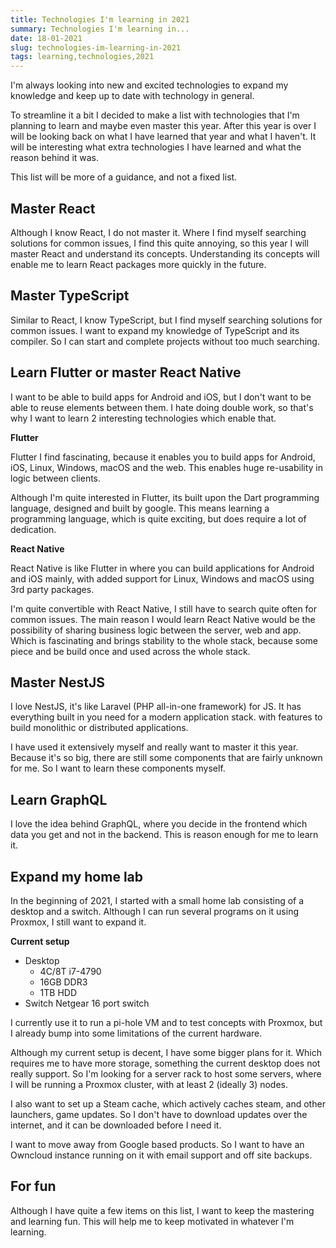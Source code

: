 ```yaml
---
title: Technologies I'm learning in 2021
summary: Technologies I'm learning in...
date: 18-01-2021
slug: technologies-im-learning-in-2021
tags: learning,technologies,2021
---
```


I'm always looking into new and excited technologies to expand my knowledge and keep up to date with technology in general.

To streamline it a bit I decided to make a list with technologies that I'm planning to learn and maybe even master this year.
After this year is over I will be looking back on what I have learned that year and what I haven't.
It will be interesting what extra technologies I have learned and what the reason behind it was.

This list will be more of a guidance, and not a fixed list.

## Master React

Although I know React, I do not master it. 
Where I find myself searching solutions for common issues, 
I find this quite annoying, so this year I will master React and understand its concepts.
Understanding its concepts will enable me to learn React packages more quickly in the future.


## Master TypeScript

Similar to React, I know TypeScript, but I find myself searching solutions for common issues.
I want to expand my knowledge of TypeScript and its compiler.
So I can start and complete projects without too much searching.

## Learn Flutter or master React Native

I want to be able to build apps for Android and iOS, but I don't want to be able to reuse elements between them.
I hate doing double work, so that's why I want to learn 2 interesting technologies which enable that.

**Flutter**

Flutter I find fascinating, because it enables you to build apps for Android, iOS, Linux, Windows, macOS and the web.
This enables huge re-usability in logic between clients.

Although I'm quite interested in Flutter, its built upon the Dart programming language, designed and built by google. 
This means learning a programming language, which is quite exciting, but does require a lot of dedication.

**React Native**

React Native is like Flutter in where you can build applications for Android and iOS mainly, 
with added support for Linux, Windows and macOS using 3rd party packages.

I'm quite convertible with React Native, I still have to search quite often for common issues. 
The main reason I would learn React Native would be the possibility of sharing business logic between the server, web and app. 
Which is fascinating and brings stability to the whole stack, because some piece and be build once and used across the whole stack.

## Master NestJS

I love NestJS, it's like Laravel (PHP all-in-one framework) for JS. 
It has everything built in you need for a modern application stack. 
with features to build monolithic or distributed applications.

I have used it extensively myself and really want to master it this year.
Because it's so big, there are still some components that are fairly unknown for me. 
So I want to learn these components myself.

## Learn GraphQL

I love the idea behind GraphQL, where you decide in the frontend which data you get and not in the backend.
This is reason enough for me to learn it.

## Expand my home lab

In the beginning of 2021, I started with a small home lab consisting of a desktop and a switch.
Although I can run several programs on it using Proxmox, I still want to expand it.

**Current setup**

- Desktop
    - 4C/8T i7-4790
    - 16GB DDR3
    - 1TB HDD
- Switch Netgear 16 port switch

I currently use it to run a pi-hole VM and to test concepts with Proxmox,
but I already bump into some limitations of the current hardware.

Although my current setup is decent, I have some bigger plans for it. 
Which requires me to have more storage, something the current desktop does not really support.
So I'm looking for a server rack to host some servers, 
where I will be running a Proxmox cluster, with at least 2 (ideally 3) nodes.

I also want to set up a Steam cache, which actively caches steam, and other launchers, game updates.
So I don't have to download updates over the internet, and it can be downloaded before I need it.

I want to move away from Google based products. 
So I want to have an Owncloud instance running on it with email support and off site backups.

## For fun

Although I have quite a few items on this list, I want to keep the mastering and learning fun.
This will help me to keep motivated in whatever I'm learning.

